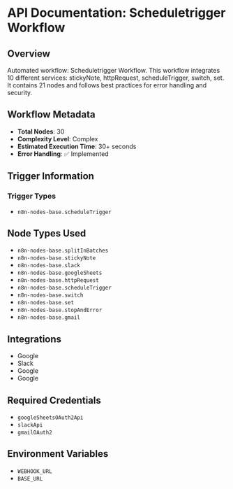 # API Documentation: Scheduletrigger Workflow

## Overview
Automated workflow: Scheduletrigger Workflow. This workflow integrates 10 different services: stickyNote, httpRequest, scheduleTrigger, switch, set. It contains 21 nodes and follows best practices for error handling and security.

## Workflow Metadata
- **Total Nodes**: 30
- **Complexity Level**: Complex
- **Estimated Execution Time**: 30+ seconds
- **Error Handling**: ✅ Implemented

## Trigger Information
### Trigger Types
- `n8n-nodes-base.scheduleTrigger`

## Node Types Used
- `n8n-nodes-base.splitInBatches`
- `n8n-nodes-base.stickyNote`
- `n8n-nodes-base.slack`
- `n8n-nodes-base.googleSheets`
- `n8n-nodes-base.httpRequest`
- `n8n-nodes-base.scheduleTrigger`
- `n8n-nodes-base.switch`
- `n8n-nodes-base.set`
- `n8n-nodes-base.stopAndError`
- `n8n-nodes-base.gmail`

## Integrations
- Google
- Slack
- Google
- Google

## Required Credentials
- `googleSheetsOAuth2Api`
- `slackApi`
- `gmailOAuth2`

## Environment Variables
- `WEBHOOK_URL`
- `BASE_URL`
